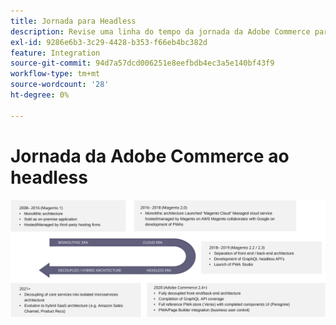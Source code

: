 ```yaml
---
title: Jornada para Headless
description: Revise uma linha do tempo da jornada da Adobe Commerce para oferecer suporte a arquiteturas headless.
exl-id: 9286e6b3-3c29-4428-b353-f66eb4bc382d
feature: Integration
source-git-commit: 94d7a57dcd006251e8eefbdb4ec3a5e140bf43f9
workflow-type: tm+mt
source-wordcount: '28'
ht-degree: 0%

---
```


# Jornada da Adobe Commerce ao headless

![Linha do tempo da jornada da Adobe Commerce a uma arquitetura headless](../../../assets/playbooks/journey-to-headless.svg)
